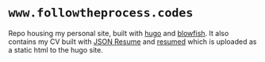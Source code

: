 # `www.followtheprocess.codes`

Repo housing my personal site, built with [hugo] and [blowfish]. It also contains my CV built with [JSON Resume] and [resumed] which is uploaded as a static html to the hugo site.

[JSON Resume]: https://jsonresume.org
[resumed]: https://github.com/rbardini/resumed
[hugo]: https://gohugo.io
[blowfish]: https://blowfish.page
